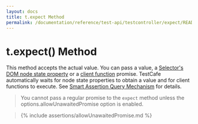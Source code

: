 ```yaml
---
layout: docs
title: t.expect Method
permalink: /documentation/reference/test-api/testcontroller/expect/README.html
---
```

# t.expect() Method

This method accepts the actual value. You can pass a value, a [Selector's DOM node state property](../../../../guides/basic-guides/select-page-elements.md#define-assertion-actual-value)
or a [client function](../../../../guides/basic-guides/obtain-data-from-the-client.md) promise.
TestCafe automatically waits for node state properties to obtain a value and for client functions to execute.
See [Smart Assertion Query Mechanism](../../../../guides/basic-guides/assert.md#smart-assertion-query-mechanism) for details.

> You cannot pass a regular promise to the `expect` method unless the options.allowUnawaitedPromise option is enabled.

> {% include assertions/allowUnawaitedPromise.md %}
